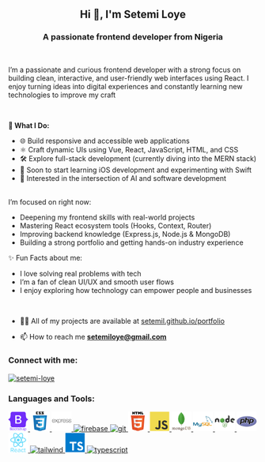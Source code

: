 <h2 align="center">Hi 👋, I'm Setemi Loye</h2>
<h3 align="center">A passionate frontend developer from Nigeria</h3>
<br/>

<p>I’m a passionate and curious frontend developer with a strong focus on building clean, interactive, and user-friendly web interfaces using React. I enjoy turning ideas into digital experiences and constantly learning new technologies to improve my craft</p>
<br/>

**🚀 What I Do:**
<ul>
	<li>🌐 Build responsive and accessible web applications</li>
	<li>⚛️ Craft dynamic UIs using Vue, React, JavaScript, HTML, and CSS</li>
	<li>🛠️ Explore full-stack development (currently diving into the MERN stack)</li>
	<li>📱 Soon to start learning iOS development and experimenting with Swift</li>
	<li>🤖 Interested in the intersection of AI and software development</li>
</ul>
<br/>
I’m focused on right now:
<ul>
	<li>Deepening my frontend skills with real-world projects</li>
	<li>Mastering React ecosystem tools (Hooks, Context, Router)</li>
	<li>Improving backend knowledge (Express.js, Node.js & MongoDB)</li>
	<li>Building a strong portfolio and getting hands-on industry experience</li>
</ul>


✨ Fun Facts about me:
<ul>
	<li>I love solving real problems with tech</li>
	<li>I’m a fan of clean UI/UX and smooth user flows</li>
	<li>I enjoy exploring how technology can empower people and businesses</li>
</ul>
<br/>

- 👨‍💻 All of my projects are available at [setemil.github.io/portfolio](setemil.github.io/portfolio)

- 📫 How to reach me **setemiloye@gmail.com**

<h3 align="left">Connect with me:</h3>
<p align="left">
<a href="https://linkedin.com/in/setemi-loye" target="blank"><img align="center" src="https://raw.githubusercontent.com/rahuldkjain/github-profile-readme-generator/master/src/images/icons/Social/linked-in-alt.svg" alt="setemi-loye" height="30" width="40" /></a>
</p>

<h3 align="left">Languages and Tools:</h3>
<p align="left"> <a href="https://getbootstrap.com" target="_blank" rel="noreferrer"> <img src="https://raw.githubusercontent.com/devicons/devicon/master/icons/bootstrap/bootstrap-plain-wordmark.svg" alt="bootstrap" width="40" height="40"/> </a> <a href="https://www.w3schools.com/css/" target="_blank" rel="noreferrer"> <img src="https://raw.githubusercontent.com/devicons/devicon/master/icons/css3/css3-original-wordmark.svg" alt="css3" width="40" height="40"/> </a> <a href="https://expressjs.com" target="_blank" rel="noreferrer"> <img src="https://raw.githubusercontent.com/devicons/devicon/master/icons/express/express-original-wordmark.svg" alt="express" width="40" height="40"/> </a> <a href="https://firebase.google.com/" target="_blank" rel="noreferrer"> <img src="https://www.vectorlogo.zone/logos/firebase/firebase-icon.svg" alt="firebase" width="40" height="40"/> </a> <a href="https://git-scm.com/" target="_blank" rel="noreferrer"> <img src="https://www.vectorlogo.zone/logos/git-scm/git-scm-icon.svg" alt="git" width="40" height="40"/> </a> <a href="https://www.w3.org/html/" target="_blank" rel="noreferrer"> <img src="https://raw.githubusercontent.com/devicons/devicon/master/icons/html5/html5-original-wordmark.svg" alt="html5" width="40" height="40"/> </a> <a href="https://developer.mozilla.org/en-US/docs/Web/JavaScript" target="_blank" rel="noreferrer"> <img src="https://raw.githubusercontent.com/devicons/devicon/master/icons/javascript/javascript-original.svg" alt="javascript" width="40" height="40"/> </a> <a href="https://www.mongodb.com/" target="_blank" rel="noreferrer"> <img src="https://raw.githubusercontent.com/devicons/devicon/master/icons/mongodb/mongodb-original-wordmark.svg" alt="mongodb" width="40" height="40"/> </a> <a href="https://www.mysql.com/" target="_blank" rel="noreferrer"> <img src="https://raw.githubusercontent.com/devicons/devicon/master/icons/mysql/mysql-original-wordmark.svg" alt="mysql" width="40" height="40"/> </a> <a href="https://nodejs.org" target="_blank" rel="noreferrer"> <img src="https://raw.githubusercontent.com/devicons/devicon/master/icons/nodejs/nodejs-original-wordmark.svg" alt="nodejs" width="40" height="40"/> </a> <a href="https://www.php.net" target="_blank" rel="noreferrer"> <img src="https://raw.githubusercontent.com/devicons/devicon/master/icons/php/php-original.svg" alt="php" width="40" height="40"/> </a> <a href="https://reactjs.org/" target="_blank" rel="noreferrer"> <img src="https://raw.githubusercontent.com/devicons/devicon/master/icons/react/react-original-wordmark.svg" alt="react" width="40" height="40"/> </a> <a href="https://tailwindcss.com/" target="_blank" rel="noreferrer"> <img src="https://www.vectorlogo.zone/logos/tailwindcss/tailwindcss-icon.svg" alt="tailwind" width="40" height="40"/> </a> <a href="https://www.typescriptlang.org/" target="_blank" rel="noreferrer"> <img src="https://raw.githubusercontent.com/devicons/devicon/master/icons/typescript/typescript-original.svg" alt="typescript" width="40" height="40"/> </a><a href="https://www.vuejs.org/" target="_blank" rel="noreferrer"> <img src="https://raw.githubusercontent.com/devicons/devicon/master/icons/vue/vue-original.svg" alt="typescript" width="40" height="40"/> </a> </p>
